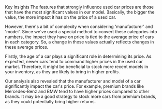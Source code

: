 Key Insights The features that strongly influence used car prices are those that have the most significant values in our model. Basically, the bigger the value, the more impact it has on the price of a used car.

However, there's a bit of complexity when considering 'manufacturer' and 'model'. Since we've used a special method to convert these categories into numbers, the impact they have on price is tied to the average price of cars in each category. So, a change in these values actually reflects changes in these average prices.

Firstly, the age of a car plays a significant role in determining its price. As expected, newer cars tend to command higher prices in the used car market. Therefore, it might be beneficial to stock more recent models in your inventory, as they are likely to bring in higher profits.

Our analysis also revealed that the manufacturer and model of a car significantly impact the car's price. For example, premium brands like Mercedes-Benz and BMW tend to have higher prices compared to other brands. It may be a good strategy to stock more cars from premium brands, as they could potentially bring higher returns.
